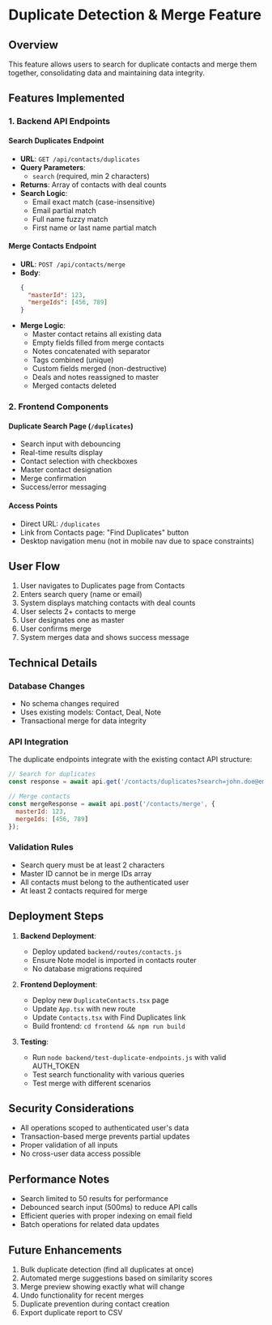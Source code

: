 # Duplicate Detection & Merge Feature

## Overview
This feature allows users to search for duplicate contacts and merge them together, consolidating data and maintaining data integrity.

## Features Implemented

### 1. Backend API Endpoints

#### Search Duplicates Endpoint
- **URL**: `GET /api/contacts/duplicates`
- **Query Parameters**: 
  - `search` (required, min 2 characters)
- **Returns**: Array of contacts with deal counts
- **Search Logic**:
  - Email exact match (case-insensitive)
  - Email partial match
  - Full name fuzzy match
  - First name or last name partial match

#### Merge Contacts Endpoint
- **URL**: `POST /api/contacts/merge`
- **Body**:
  ```json
  {
    "masterId": 123,
    "mergeIds": [456, 789]
  }
  ```
- **Merge Logic**:
  - Master contact retains all existing data
  - Empty fields filled from merge contacts
  - Notes concatenated with separator
  - Tags combined (unique)
  - Custom fields merged (non-destructive)
  - Deals and notes reassigned to master
  - Merged contacts deleted

### 2. Frontend Components

#### Duplicate Search Page (`/duplicates`)
- Search input with debouncing
- Real-time results display
- Contact selection with checkboxes
- Master contact designation
- Merge confirmation
- Success/error messaging

#### Access Points
- Direct URL: `/duplicates`
- Link from Contacts page: "Find Duplicates" button
- Desktop navigation menu (not in mobile nav due to space constraints)

## User Flow

1. User navigates to Duplicates page from Contacts
2. Enters search query (name or email)
3. System displays matching contacts with deal counts
4. User selects 2+ contacts to merge
5. User designates one as master
6. User confirms merge
7. System merges data and shows success message

## Technical Details

### Database Changes
- No schema changes required
- Uses existing models: Contact, Deal, Note
- Transactional merge for data integrity

### API Integration
The duplicate endpoints integrate with the existing contact API structure:
```javascript
// Search for duplicates
const response = await api.get('/contacts/duplicates?search=john.doe@email.com');

// Merge contacts
const mergeResponse = await api.post('/contacts/merge', {
  masterId: 123,
  mergeIds: [456, 789]
});
```

### Validation Rules
- Search query must be at least 2 characters
- Master ID cannot be in merge IDs array
- All contacts must belong to the authenticated user
- At least 2 contacts required for merge

## Deployment Steps

1. **Backend Deployment**:
   - Deploy updated `backend/routes/contacts.js`
   - Ensure Note model is imported in contacts router
   - No database migrations required

2. **Frontend Deployment**:
   - Deploy new `DuplicateContacts.tsx` page
   - Update `App.tsx` with new route
   - Update `Contacts.tsx` with Find Duplicates link
   - Build frontend: `cd frontend && npm run build`

3. **Testing**:
   - Run `node backend/test-duplicate-endpoints.js` with valid AUTH_TOKEN
   - Test search functionality with various queries
   - Test merge with different scenarios

## Security Considerations

- All operations scoped to authenticated user's data
- Transaction-based merge prevents partial updates
- Proper validation of all inputs
- No cross-user data access possible

## Performance Notes

- Search limited to 50 results for performance
- Debounced search input (500ms) to reduce API calls
- Efficient queries with proper indexing on email field
- Batch operations for related data updates

## Future Enhancements

1. Bulk duplicate detection (find all duplicates at once)
2. Automated merge suggestions based on similarity scores
3. Merge preview showing exactly what will change
4. Undo functionality for recent merges
5. Duplicate prevention during contact creation
6. Export duplicate report to CSV
